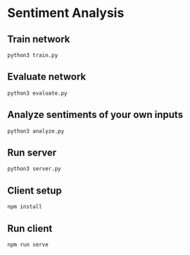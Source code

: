 # Sentiment Analysis

## Train network
```
python3 train.py
```

## Evaluate network
```
python3 evaluate.py
```

## Analyze sentiments of your own inputs
```
python3 analyze.py
```

## Run server
```
python3 server.py
```

## Client setup
```
npm install
```

## Run client
```
npm run serve
```

